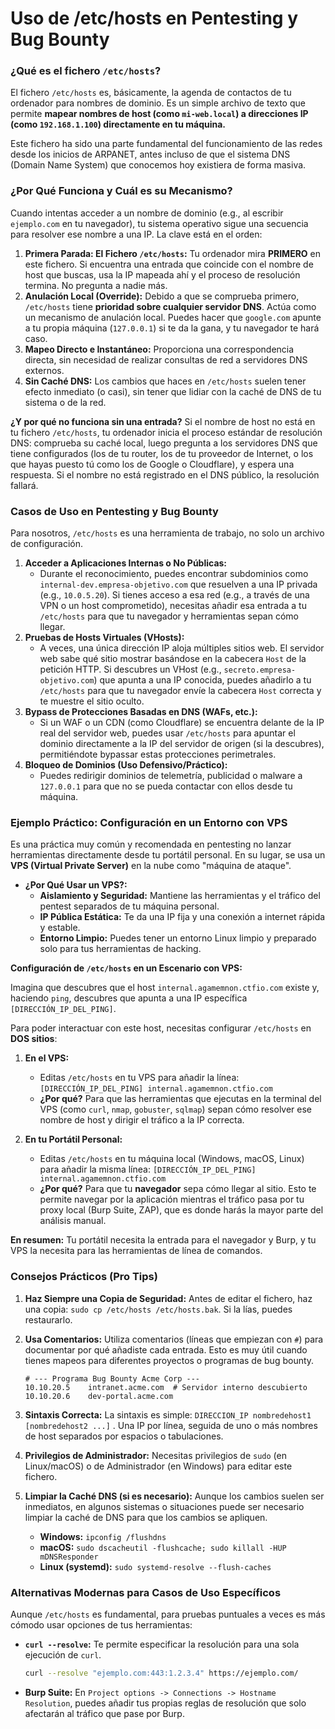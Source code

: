 # Uso de /etc/hosts en Pentesting y Bug Bounty


### ¿Qué es el fichero `/etc/hosts`?

El fichero `/etc/hosts` es, básicamente, la agenda de contactos de tu ordenador para nombres de dominio. Es un simple archivo de texto que permite **mapear nombres de host (como `mi-web.local`) a direcciones IP (como `192.168.1.100`) directamente en tu máquina.**

Este fichero ha sido una parte fundamental del funcionamiento de las redes desde los inicios de ARPANET, antes incluso de que el sistema DNS (Domain Name System) que conocemos hoy existiera de forma masiva.

### ¿Por Qué Funciona y Cuál es su Mecanismo?

Cuando intentas acceder a un nombre de dominio (e.g., al escribir `ejemplo.com` en tu navegador), tu sistema operativo sigue una secuencia para resolver ese nombre a una IP. La clave está en el orden:

1. **Primera Parada: El Fichero `/etc/hosts`:** Tu ordenador mira **PRIMERO** en este fichero. Si encuentra una entrada que coincide con el nombre de host que buscas, usa la IP mapeada ahí y el proceso de resolución termina. No pregunta a nadie más.
2. **Anulación Local (Override):** Debido a que se comprueba primero, `/etc/hosts` tiene **prioridad sobre cualquier servidor DNS**. Actúa como un mecanismo de anulación local. Puedes hacer que `google.com` apunte a tu propia máquina (`127.0.0.1`) si te da la gana, y tu navegador te hará caso.
3. **Mapeo Directo e Instantáneo:** Proporciona una correspondencia directa, sin necesidad de realizar consultas de red a servidores DNS externos.
4. **Sin Caché DNS:** Los cambios que haces en `/etc/hosts` suelen tener efecto inmediato (o casi), sin tener que lidiar con la caché de DNS de tu sistema o de la red.

**¿Y por qué no funciona sin una entrada?** Si el nombre de host no está en tu fichero `/etc/hosts`, tu ordenador inicia el proceso estándar de resolución DNS: comprueba su caché local, luego pregunta a los servidores DNS que tiene configurados (los de tu router, los de tu proveedor de Internet, o los que hayas puesto tú como los de Google o Cloudflare), y espera una respuesta. Si el nombre no está registrado en el DNS público, la resolución fallará.

### Casos de Uso en Pentesting y Bug Bounty

Para nosotros, `/etc/hosts` es una herramienta de trabajo, no solo un archivo de configuración.

1. **Acceder a Aplicaciones Internas o No Públicas:**
   - Durante el reconocimiento, puedes encontrar subdominios como `internal-dev.empresa-objetivo.com` que resuelven a una IP privada (e.g., `10.0.5.20`). Si tienes acceso a esa red (e.g., a través de una VPN o un host comprometido), necesitas añadir esa entrada a tu `/etc/hosts` para que tu navegador y herramientas sepan cómo llegar.
2. **Pruebas de Hosts Virtuales (VHosts):**
   - A veces, una única dirección IP aloja múltiples sitios web. El servidor web sabe qué sitio mostrar basándose en la cabecera `Host` de la petición HTTP. Si descubres un VHost (e.g., `secreto.empresa-objetivo.com`) que apunta a una IP conocida, puedes añadirlo a tu `/etc/hosts` para que tu navegador envíe la cabecera `Host` correcta y te muestre el sitio oculto.
3. **Bypass de Protecciones Basadas en DNS (WAFs, etc.):**
   - Si un WAF o un CDN (como Cloudflare) se encuentra delante de la IP real del servidor web, puedes usar `/etc/hosts` para apuntar el dominio directamente a la IP del servidor de origen (si la descubres), permitiéndote bypassar estas protecciones perimetrales.
4. **Bloqueo de Dominios (Uso Defensivo/Práctico):**
   - Puedes redirigir dominios de telemetría, publicidad o malware a `127.0.0.1` para que no se pueda contactar con ellos desde tu máquina.

### Ejemplo Práctico: Configuración en un Entorno con VPS

Es una práctica muy común y recomendada en pentesting no lanzar herramientas directamente desde tu portátil personal. En su lugar, se usa un **VPS (Virtual Private Server)** en la nube como "máquina de ataque".

- **¿Por Qué Usar un VPS?:**
  - **Aislamiento y Seguridad:** Mantiene las herramientas y el tráfico del pentest separados de tu máquina personal.
  - **IP Pública Estática:** Te da una IP fija y una conexión a internet rápida y estable.
  - **Entorno Limpio:** Puedes tener un entorno Linux limpio y preparado solo para tus herramientas de hacking.

**Configuración de `/etc/hosts` en un Escenario con VPS:**

Imagina que descubres que el host `internal.agamemnon.ctfio.com` existe y, haciendo `ping`, descubres que apunta a una IP específica `[DIRECCIÓN_IP_DEL_PING]`.

Para poder interactuar con este host, necesitas configurar `/etc/hosts` en **DOS sitios**:

1. **En el VPS:**

   - Editas `/etc/hosts` en tu VPS para añadir la línea: `[DIRECCIÓN_IP_DEL_PING] internal.agamemnon.ctfio.com`
   - **¿Por qué?** Para que las herramientas que ejecutas en la terminal del VPS (como `curl`, `nmap`, `gobuster`, `sqlmap`) sepan cómo resolver ese nombre de host y dirigir el tráfico a la IP correcta.
2. **En tu Portátil Personal:**

   - Editas `/etc/hosts` en tu máquina local (Windows, macOS, Linux) para añadir la misma línea: `[DIRECCIÓN_IP_DEL_PING] internal.agamemnon.ctfio.com`
   - **¿Por qué?** Para que tu **navegador** sepa cómo llegar al sitio. Esto te permite navegar por la aplicación mientras el tráfico pasa por tu proxy local (Burp Suite, ZAP), que es donde harás la mayor parte del análisis manual.

**En resumen:** Tu portátil necesita la entrada para el navegador y Burp, y tu VPS la necesita para las herramientas de línea de comandos.

### Consejos Prácticos (Pro Tips)

1. **Haz Siempre una Copia de Seguridad:** Antes de editar el fichero, haz una copia: `sudo cp /etc/hosts /etc/hosts.bak`. Si la lías, puedes restaurarlo.
2. **Usa Comentarios:** Utiliza comentarios (líneas que empiezan con `#`) para documentar por qué añadiste cada entrada. Esto es muy útil cuando tienes mapeos para diferentes proyectos o programas de bug bounty.

   ```
   # --- Programa Bug Bounty Acme Corp ---
   10.10.20.5    intranet.acme.com  # Servidor interno descubierto
   10.10.20.6    dev-portal.acme.com
   ```
3. **Sintaxis Correcta:** La sintaxis es simple: `DIRECCION_IP nombredehost1 [nombredehost2 ...]` . Una IP por línea, seguida de uno o más nombres de host separados por espacios o tabulaciones.
4. **Privilegios de Administrador:** Necesitas privilegios de `sudo` (en Linux/macOS) o de Administrador (en Windows) para editar este fichero.
5. **Limpiar la Caché DNS (si es necesario):** Aunque los cambios suelen ser inmediatos, en algunos sistemas o situaciones puede ser necesario limpiar la caché de DNS para que los cambios se apliquen.

   - **Windows:** `ipconfig /flushdns`
   - **macOS:** `sudo dscacheutil -flushcache; sudo killall -HUP mDNSResponder`
   - **Linux (systemd):** `sudo systemd-resolve --flush-caches`

### Alternativas Modernas para Casos de Uso Específicos

Aunque `/etc/hosts` es fundamental, para pruebas puntuales a veces es más cómodo usar opciones de tus herramientas:

- **`curl --resolve`:** Te permite especificar la resolución para una sola ejecución de `curl`.

  ```bash
  curl --resolve "ejemplo.com:443:1.2.3.4" https://ejemplo.com/
  ```
- **Burp Suite:** En `Project options -> Connections -> Hostname Resolution`, puedes añadir tus propias reglas de resolución que solo afectarán al tráfico que pase por Burp.
